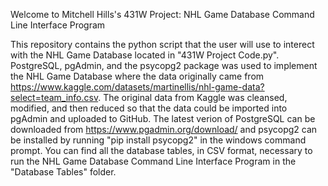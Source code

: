 Welcome to Mitchell Hills's 431W Project: NHL Game Database Command Line Interface Program

This repository contains the python script that the user will use to interect with the NHL Game Database located in "431W Project Code.py". PostgreSQL, pgAdmin, and the psycopg2 package was used to implement the NHL Game Database where the data originally came from https://www.kaggle.com/datasets/martinellis/nhl-game-data?select=team_info.csv. The original data from Kaggle was cleansed, modified, and then reduced so that the data could be imported into pgAdmin and uploaded to GitHub. The latest verion of PostgreSQL can be downloaded from https://www.pgadmin.org/download/ and psycopg2 can be installed by running "pip install psycopg2" in the windows command prompt. You can find all the database tables, in CSV format, necessary to run the NHL Game Database Command Line Interface Program in the "Database Tables" folder.
